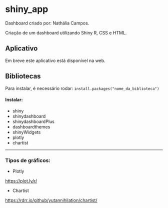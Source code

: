 # shiny_app

Dashboard criado por: Nathália Campos. 

Criação de um dashboard utilizando Shiny R, CSS e HTML. 

## Aplicativo

Em breve este aplicativo está disponível na web. 

## Bibliotecas 

Para instalar, é necessário rodar: 
```install.packages("nome_da_biblioteca")```

#### Instalar: 

* shiny
* shinydashboard
* shinydashboardPlus
* dashboardthemes
* shinyWidgets
* plotly
* chartist

-------------------------

### Tipos de gráficos: 

* Plotly

https://plot.ly/r/

* Chartist

https://rdrr.io/github/yutannihilation/chartist/